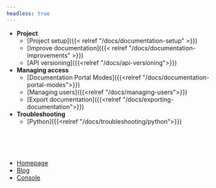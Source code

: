 ```yaml
---
headless: true
---
```


- **Project**
    - [Project setup]({{< relref "/docs/documentation-setup" >}})
    - [Improve documentation]({{< relref "/docs/documentation-improvements" >}})
    - [API versioning]({{<relref "/docs/api-versioning">}})
- **Managing access**
    - [Documentation Portal Modes]({{<relref "/docs/documentation-portal-modes">}})
    - [Managing users]({{<relref "/docs/managing-users">}})
    - [Export documentation]({{<relref "/docs/exporting-documentation">}})
- **Troubleshooting**
    - [Python]({{<relref "/docs/troubleshooting/python">}})
<br />
<br />
<br />


- [Homepage](https://gendocu.com/?ref=wiki)
- [Blog](https://blog.gendocu.com)
- [Console](https://console.gendocu.com/?ref=wiki)